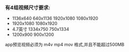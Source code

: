 ### 有4组视频尺寸要求:
* 1136x640 640x1136 1920x1080 1080x1920
* 1920x1080 1080x1920
* 4.7英寸 1334x750 750x1334
* 1200x900 900x1200

app预览视频必须为 m4v mp4 mov 格式,并且不能超过500MB